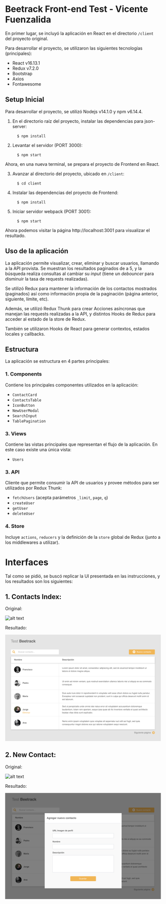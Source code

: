 # Beetrack Front-end Test - Vicente Fuenzalida

En primer lugar, se incluyó la aplicación en React en el directorio `/client` del proyecto original.

Para desarrollar el proyecto, se utilizaron las siguientes tecnologías (principales):

- React v16.13.1
- Redux v7.2.0
- Bootstrap
- Axios
- Fontawesome

## Setup Inicial

Para desarrollar el proyecto, se utilizó Nodejs v14.1.0 y npm v6.14.4.

1. En el directorio raíz del proyecto, instalar las dependencias para json-server:

         $ npm install

2. Levantar el servidor (PORT 3000):

         $ npm start

Ahora, en una nueva terminal, se prepara el proyecto de Frontend en React.

3. Avanzar al directorio del proyecto, ubicado en `/client`:

         $ cd client

4. Instalar las dependencias del proyecto de Frontend:

         $ npm install

5. Iniciar servidor webpack (PORT 3001):

         $ npm start

Ahora podemos visitar la página http://localhost:3001 para visualizar el resultado.

## Uso de la aplicación

La aplicación permite visualizar, crear, eliminar y buscar usuarios, llamando a la API provista.
Se muestran los resultados paginados de a 5, y la búsqueda realiza consultas al cambiar su *input* (tiene un *debouncer* para disminuir la tasa de requests realizadas).

Se utilizó Redux para mantener la información de los contactos mostrados (paginados) así como información propia de la paginación (página anterior, siguiente, límite, etc).

Además, se utilizó Redux Thunk para crear Acciones asíncronas que manejan las requests realizadas a la API, y distintos Hooks de Redux para acceder al estado de la store de Redux.

También se utilizaron Hooks de React para generar contextos, estados locales y callbacks.

## Estructura

La aplicación se estructura en 4 partes principales:

### 1. Components

Contiene los principales componentes utilizados en la aplicación:

- `ContactCard`
- `ContactsTable`
- `IconButton`
- `NewUserModal`
- `SearchInput`
- `TablePagination`

### 3. Views

Contiene las vistas principales que representan el flujo de la aplicación. En este caso existe una única vista:

- `Users`

### 3. API

Cliente que permite consumir la API de usuarios y provee métodos para ser utilizados por Redux Thunk:

- `fetchUsers` (acepta parámetros `_limit`, `page`, `q`)
- `createUser`
- `getUser`
- `deleteUser`

### 4. Store

Incluye `actions`, `reducers` y la definición de la `store` global de Redux (junto a los middlewares a utilizar).

# Interfaces

Tal como se pidió, se buscó replicar la UI presentada en las instrucciones, y los resultados son los siguientes:

## 1. Contacts Index:

Original:

![alt text](./contacts_index.png "Users list")

Resultado:

![alt text](./images/contacts_index.png "New Users list")

## 2. New Contact:

Original:

![alt text](./new_contact.png "New Contact")

Resultado:

![alt text](./images/new_contact.png "New Contact")
